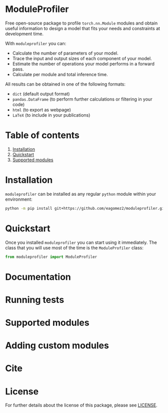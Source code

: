 # ModuleProfiler
Free open-source package to profile `torch.nn.Module` modules and obtain useful information to design a model that fits your needs and constraints at development time.

With `moduleprofiler` you can:
- Calculate the number of parameters of your model.
- Trace the input and output sizes of each component of your model.
- Estimate the number of operations your model performs in a forward pass.
- Calculate per module and total inference time.

All results can be obtained in one of the following formats:
- `dict` (default output format)
- `pandas.DataFrame` (to perform further calculations or filtering in your code)
- `html` (to export as webpage)
- `LaTeX` (to include in your publications)

# Table of contents
1. [Installation](#installation)
2. [Quickstart](#quickstart)
3. [Supported modules](#supported-modules)

# Installation
`moduleprofiler` can be installed as any regular `python` module within your environment:

```bash
python -m pip install git+https://github.com/eagomez2/moduleprofiler.git
```

# Quickstart
Once you installed `moduleprofiler` you can start using it immediately. The class that you will use most of the time is the `ModuleProfiler` class:

```python
from moduleprofiler import ModuleProfiler
```

# Documentation

# Running tests

# Supported modules

# Adding custom modules

# Cite

# License
For further details about the license of this package, please see [LICENSE](LICENSE).